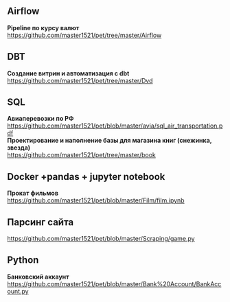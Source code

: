 ## Airflow
**Pipeline по курсу валют**  
https://github.com/master1521/pet/tree/master/Airflow  

## DBT
**Создание витрин и автоматизация с dbt**
https://github.com/master1521/pet/tree/master/Dvd

## SQL  
**Авиаперевозки по РФ**  
https://github.com/master1521/pet/blob/master/avia/sql_air_transportation.pdf  
**Проектирование и наполнение базы для магазина книг (снежинка, звезда)**  
https://github.com/master1521/pet/tree/master/book  

## Docker +pandas + jupyter notebook  
**Прокат фильмов**  
https://github.com/master1521/pet/blob/master/Film/film.ipynb  

## Парсинг сайта  
https://github.com/master1521/pet/blob/master/Scraping/game.py  

## Python  
**Банковский аккаунт**  
https://github.com/master1521/pet/blob/master/Bank%20Account/BankAccount.py  

